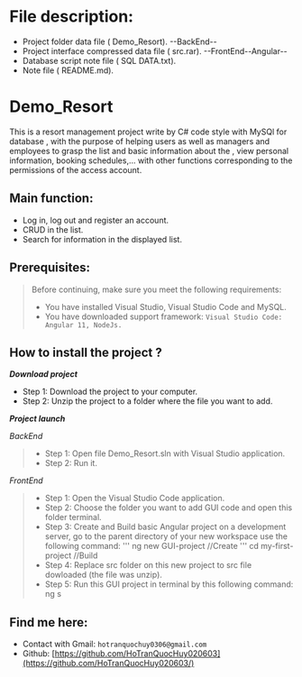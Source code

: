 # File description: 
- Project folder data file ( Demo_Resort). --BackEnd--
- Project interface compressed data file ( src.rar). --FrontEnd--Angular--
- Database script note file ( SQL DATA.txt).
- Note file ( README.md).
# Demo_Resort
This is a resort management project write by C# code style with MySQl for database , with the purpose of helping users as well as managers and employees to grasp the list and basic information about the , view personal information, booking schedules,... with other functions corresponding to the permissions of the access account.
## Main function:
- Log in, log out and register an account.
- CRUD in the list.
- Search for information in the displayed list.
## Prerequisites:
> Before continuing, make sure you meet the following requirements:
> * You have installed Visual Studio, Visual Studio Code and MySQL.
> * You have downloaded support framework: `Visual Studio Code: Angular 11, NodeJs.`
## How to install the project ?
***Download project***
- Step 1: Download the project to your computer.
- Step 2: Unzip the project to a folder where the file you want to add.
  
***Project launch***

 *BackEnd*
> * Step 1: Open file Demo_Resort.sln with Visual Studio application.
> * Step 2: Run it.

 *FrontEnd*
> * Step 1: Open the Visual Studio Code application.
> * Step 2: Choose the folder you want to add GUI code and open this folder terminal.
> * Step 3: Create and Build basic Angular project on a development server, go to the parent directory of your new workspace use the following command:
> '''       ng new GUI-project //Create
> '''       cd my-first-project //Build
> * Step 4: Replace src folder on this new project to src file dowloaded (the file was unzip).
> * Step 5: Run this GUI project in terminal by this following command:    ng s
## Find me here:
- Contact with Gmail: `hotranquochuy0306@gmail.com`
- Github: [https://github.com/HoTranQuocHuy020603](https://github.com/HoTranQuocHuy020603/)

